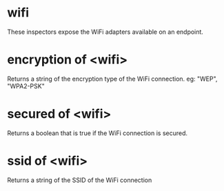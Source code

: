 # wifi

These inspectors expose the WiFi adapters available on an endpoint.

# encryption of &lt;wifi&gt;

Returns a string of the encryption type of the WiFi connection. eg: &quot;WEP&quot;, &quot;WPA2-PSK&quot;

# secured of &lt;wifi&gt;

Returns a boolean that is true if the WiFi connection is secured.

# ssid of &lt;wifi&gt;

Returns a string of the SSID of the WiFi connection
